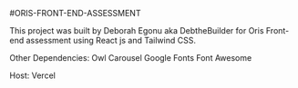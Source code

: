 #ORIS-FRONT-END-ASSESSMENT

This project was built by 
Deborah Egonu aka DebtheBuilder 
for Oris Front-end assessment using React js and Tailwind CSS.

Other Dependencies:
Owl Carousel
Google Fonts
Font Awesome

Host:
Vercel


